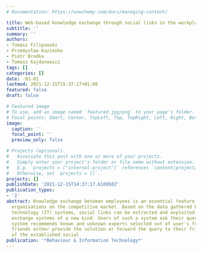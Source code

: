 ```yaml
---
# Documentation: https://wowchemy.com/docs/managing-content/

title: Web-based knowledge exchange through social links in the workplace
subtitle: ''
summary: ''
authors:
- Tomasz Filipowski
- Przemysław Kazienko
- Piotr Brodka
- Tomasz Kajdanowicz
tags: []
categories: []
date: -01-01
lastmod: 2021-12-15T15:37:17+01:00
featured: false
draft: false

# Featured image
# To use, add an image named `featured.jpg/png` to your page's folder.
# Focal points: Smart, Center, TopLeft, Top, TopRight, Left, Right, BottomLeft, Bottom, BottomRight.
image:
  caption: ''
  focal_point: ''
  preview_only: false

# Projects (optional).
#   Associate this post with one or more of your projects.
#   Simply enter your project's folder or file name without extension.
#   E.g. `projects = ["internal-project"]` references `content/project/deep-learning/index.md`.
#   Otherwise, set `projects = []`.
projects: []
publishDate: '2021-12-15T14:37:17.610950Z'
publication_types:
- '2'
abstract: Knowledge exchange between employees is an essential feature of recent commercial
  organisations on the competitive market. Based on the data gathered by various information
  technology (IT) systems, social links can be extracted and exploited in knowledge
  exchange systems of a new kind. Users of such a system ask their queries and the
  system recommends known and unknown experts selected out of user's friends. The
  friends either provide the solution or forward the query to their friends. By means
  of the established social
publication: '*Behaviour & Information Technology*'
---
```


